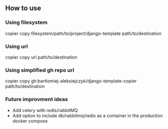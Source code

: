 ## How to use

### Using filesystem

copier copy filesystem/path/to/project/django-template path/to/destination

### Using url

copier copy url path/to/destination

### Using simplified gh repo url

copier copy gh:bartlomiej-aleksiejczyk/django-template-copier path/to/destination

### Future improvment ideas

- Add celery with redis/rabbitMQ
- Add option to include db/rabbitmq/redis as a container in the production docker compose
